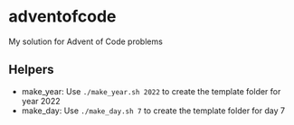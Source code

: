 # adventofcode
My solution for Advent of Code problems

## Helpers
- make_year: Use `./make_year.sh 2022` to create the template folder for year 2022
- make_day: Use `./make_day.sh 7` to create the template folder for day 7
